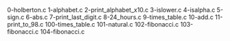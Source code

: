 0-holberton.c 1-alphabet.c 2-print_alphabet_x10.c 3-islower.c 4-isalpha.c 5-sign.c 6-abs.c 7-print_last_digit.c 8-24_hours.c 9-times_table.c 10-add.c 11-print_to_98.c 100-times_table.c 101-natural.c 102-fibonacci.c 103-fibonacci.c 104-fibonacci.c
